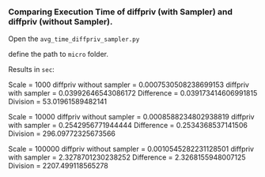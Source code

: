 
### Comparing Execution Time of diffpriv (with Sampler) and diffpriv (without Sampler).


Open the `avg_time_diffpriv_sampler.py`

define the path to `micro` folder.


Results in `sec`:

Scale = 1000
diffpriv without sampler = 0.0007530508238699153
diffpriv with sampler = 0.03992646543086172
Difference = 0.039173414606991815
Division = 53.01961589482141

Scale = 10000
diffpriv without sampler = 0.0008588234802938819
diffpriv with sampler = 0.2542956771944444
Difference = 0.2534368537141506
Division = 296.09772325673566

Scale = 100000
diffpriv without sampler = 0.0010545282231128501
diffpriv with sampler = 2.3278701230238252
Difference = 2.3268155948007125
Division = 2207.499118565278